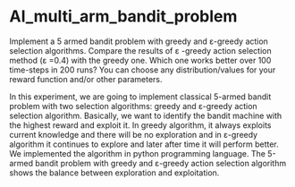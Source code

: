 # AI_multi_arm_bandit_problem
Implement a 5 armed bandit problem with greedy and ɛ-greedy action selection algorithms.
Compare the results of ɛ -greedy action selection method (ɛ =0.4) with the greedy one. 
Which one works better over 100 time-steps in 200 runs?
You can choose any distribution/values for your reward function and/or other parameters.


In this experiment, we are going to implement classical 5-armed bandit problem with two selection algorithms: greedy and ɛ-greedy action selection algorithm. Basically, we want to identify the bandit machine with the highest reward and exploit it. In greedy algorithm, it always exploits current knowledge and there will be no exploration and in ɛ-greedy algorithm it continues to explore and later after time it will perform better. We implemented the algorithm in python programming language. The 5-armed bandit problem with greedy and ɛ-greedy action selection algorithm shows the balance between exploration and exploitation.

